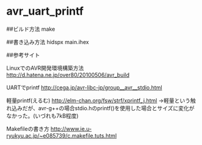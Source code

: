 # avr_uart_printf

##ビルド方法
make

##書き込み方法
hidspx main.ihex

##参考サイト

LinuxでのAVR開発環境構築方法
http://d.hatena.ne.jp/over80/20100506/avr_build

UARTでprintf
http://cega.jp/avr-libc-jp/group__avr__stdio.html

軽量printf(えるむ)
http://elm-chan.org/fsw/strf/xprintf_j.html
 →軽量という触れ込みだが、avr-g++の場合stdio.hのprintf()を使用した場合とサイズに変化がなかった。(いづれも7kB程度)

Makefileの書き方
http://www.ie.u-ryukyu.ac.jp/~e085739/c.makefile.tuts.html
